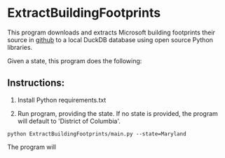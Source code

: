 # ExtractBuildingFootprints

This program downloads and extracts Microsoft building footprints their source in [github](https://github.com/Microsoft/USBuildingFootprints) to a local DuckDB database using open source Python libraries.

Given a state, this program does the following:

## Instructions:

1. Install Python requirements.txt

2. Run program, providing the state. If no state is provided, the program will default to 'District of Columbia'.
```
python ExtractBuildingFootprints/main.py --state=Maryland
```

The program will 
